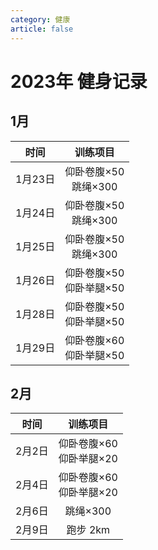 ```yaml
---
category: 健康
article: false
---
```


# 2023年 健身记录

## 1月

|  时间   |        训练项目         |
|:-----:|:-------------------:|
| 1月23日 | 仰卧卷腹×50<br/>跳绳×300  |
| 1月24日 | 仰卧卷腹×50<br/>跳绳×300  |
| 1月25日 | 仰卧卷腹×50<br/>跳绳×300  |
| 1月26日 | 仰卧卷腹×50<br/>仰卧举腿×50 |
| 1月28日 | 仰卧卷腹×50<br/>仰卧举腿×50 |
| 1月29日 | 仰卧卷腹×60<br/>仰卧举腿×50 |

## 2月

|  时间  |        训练项目         |
|:----:|:-------------------:|
| 2月2日 | 仰卧卷腹×60<br/>仰卧举腿×20 |
| 2月4日 | 仰卧卷腹×60<br/>仰卧举腿×20 |
| 2月6日 |       跳绳×300        |
| 2月9日 |       跑步 2km        |